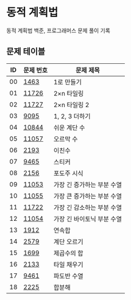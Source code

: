 # 동적 계획법 <Dynamic Programming>
동적 계획법 백준, 프로그래머스 문제 풀이 기록
## 문제 테이블
|ID|문제 번호|문제 제목|
|---|------|---|
|00|[1463](https://www.acmicpc.net/problem/1463)|1로 만들기|
|01|[11726](https://www.acmicpc.net/problem/11726)|2×n 타일링|
|02|[11727](https://www.acmicpc.net/problem/11727)|2×n 타일링 2|
|03|[9095](https://www.acmicpc.net/problem/9095)|1, 2, 3 더하기|
|04|[10844](https://www.acmicpc.net/problem/10844)|쉬운 계단 수|
|05|[11057](https://www.acmicpc.net/problem/11057)|오르막 수|
|06|[2193](https://www.acmicpc.net/problem/2193)|이친수|
|07|[9465](https://www.acmicpc.net/problem/9465)|스티커|
|08|[2156](https://www.acmicpc.net/problem/2156)|포도주 시식|
|09|[11053](https://www.acmicpc.net/problem/11053)|가장 긴 증가하는 부분 수열|
|10|[11055](https://www.acmicpc.net/problem/11055)|가장 큰 증가하는 부분 수열|
|11|[11722](https://www.acmicpc.net/problem/11722)|가장 긴 감소하는 부분 수열|
|12|[11054](https://www.acmicpc.net/problem/11054)|가장 긴 바이토닉 부분 수열|
|13|[1912](https://www.acmicpc.net/problem/1912)|연속합|
|14|[2579](https://www.acmicpc.net/problem/2579)|계단 오르기|
|15|[1699](https://www.acmicpc.net/problem/1699)|제곱수의 합|
|16|[2133](https://www.acmicpc.net/problem/2133)|타일 채우기|
|17|[9461](https://www.acmicpc.net/problem/9461)|파도반 수열|
|18|[2225](https://www.acmicpc.net/problem/2225)|합분해|

